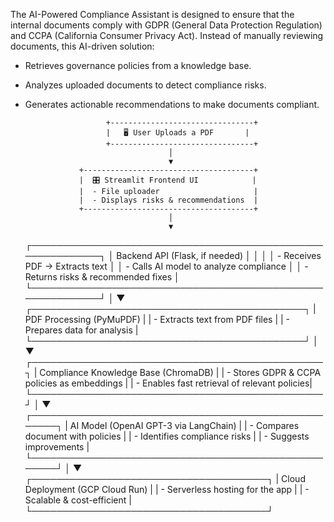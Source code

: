 The AI-Powered Compliance Assistant is designed to ensure that the internal documents comply with GDPR (General Data Protection Regulation) and CCPA (California Consumer Privacy Act). Instead of manually reviewing documents, this AI-driven solution:

- Retrieves governance policies from a knowledge base.
- Analyzes uploaded documents to detect compliance risks. 
- Generates actionable recommendations to make documents compliant.

                        +--------------------------------+
                        |   🖥️ User Uploads a PDF       |
                        +--------------------------------+
                                      │
                                      ▼
                  +--------------------------------------+
                  |  🎛️ Streamlit Frontend UI            |
                  |  - File uploader                     |
                  |  - Displays risks & recommendations  |
                  +--------------------------------------+
                                      │
                                      ▼
   ┌───────────────────────────────────────────────────────────┐
   │                      Backend API (Flask, if needed)       │
   │                                                           │
   │    - Receives PDF → Extracts text                         │
   │    - Calls AI model to analyze compliance                 │
   │    - Returns risks & recommended fixes                    │
   └───────────────────────────────────────────────────────────┘
                                      │
                                      ▼
        ┌────────────────────────────────────────────┐
        |     PDF Processing (PyMuPDF)               |
        |  - Extracts text from PDF files            |
        |  - Prepares data for analysis              |
        └────────────────────────────────────────────┘
                                      │
                                      ▼
       ┌───────────────────────────────────────────────┐
       |     Compliance Knowledge Base (ChromaDB)      |
       |  - Stores GDPR & CCPA policies as embeddings  |
       |  - Enables fast retrieval of relevant policies|
       └───────────────────────────────────────────────┘
                                      │
                                      ▼
    ┌────────────────────────────────────────────────────┐
    |     AI Model (OpenAI GPT-3 via LangChain)          |
    |  - Compares document with policies                 |
    |  - Identifies compliance risks                     |
    |  - Suggests improvements                           |
    └────────────────────────────────────────────────────┘
                                      │
                                      ▼
        ┌──────────────────────────────────────┐
        |     Cloud Deployment (GCP Cloud Run) |
        |  - Serverless hosting for the app    |
        |  - Scalable & cost-efficient         |
        └──────────────────────────────────────┘


